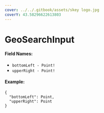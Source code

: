 ```yaml
---
cover: ../../.gitbook/assets/skey logo.jpg
coverY: 43.58296622613803
---
```


# GeoSearchInput

#### Field Names:

* `bottomLeft - Point!`
* `upperRight - Point!`

#### Example:

```
{
  "bottomLeft": Point,
  "upperRight": Point
}
```
